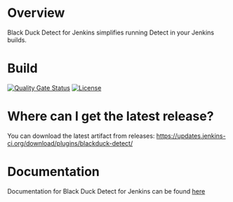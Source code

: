 # Overview
Black Duck Detect for Jenkins simplifies running Detect in your Jenkins builds.

# Build
[![Quality Gate Status](https://sonarcloud.io/api/project_badges/measure?project=com.blackducksoftware.integration%3Ablackduck-detect&metric=alert_status)](https://sonarcloud.io/dashboard?id=com.blackducksoftware.integration%3Ablackduck-detect)
[![License](https://img.shields.io/badge/License-Apache%202.0-blue.svg)](https://opensource.org/licenses/Apache-2.0) 

# Where can I get the latest release?
You can download the latest artifact from releases: https://updates.jenkins-ci.org/download/plugins/blackduck-detect/

# Documentation
Documentation for Black Duck Detect for Jenkins can be found [here](https://documentation.blackduck.com/bundle/integrations-detect/page/integrations/jenkinsplugin/jenkins.html)
